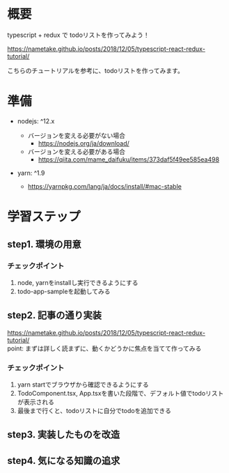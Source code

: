 # 概要
typescript + redux で todoリストを作ってみよう！  
  
https://nametake.github.io/posts/2018/12/05/typescript-react-redux-tutorial/  
  
こちらのチュートリアルを参考に、todoリストを作ってみます。

# 準備

* nodejs: ^12.x
  * バージョンを変える必要がない場合
    * https://nodejs.org/ja/download/
  * バージョンを変える必要がある場合
    * https://qiita.com/mame_daifuku/items/373daf5f49ee585ea498

* yarn: ^1.9
  * https://yarnpkg.com/lang/ja/docs/install/#mac-stable


# 学習ステップ

## step1. 環境の用意

### チェックポイント
1. node, yarnをinstallし実行できるようにする
2. todo-app-sampleを起動してみる

## step2. 記事の通り実装
https://nametake.github.io/posts/2018/12/05/typescript-react-redux-tutorial/  
point: まずは詳しく読まずに、動くかどうかに焦点を当てて作ってみる

### チェックポイント
1. yarn startでブラウザから確認できるようにする
2. TodoComponent.tsx, App.tsxを書いた段階で、デフォルト値でtodoリストが表示される
3. 最後まで行くと、todoリストに自分でtodoを追加できる


## step3. 実装したものを改造



## step4. 気になる知識の追求

